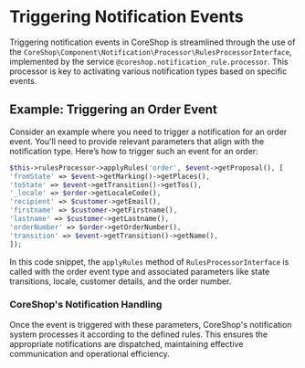 # Triggering Notification Events

Triggering notification events in CoreShop is streamlined through the use of
the `CoreShop\Component\Notification\Processor\RulesProcessorInterface`, implemented by the
service `@coreshop.notification_rule.processor`. This processor is key to activating various notification types based on
specific events.

## Example: Triggering an Order Event

Consider an example where you need to trigger a notification for an order event. You'll need to provide relevant
parameters that align with the notification type. Here’s how to trigger such an event for an order:

```php
$this->rulesProcessor->applyRules('order', $event->getProposal(), [
'fromState' => $event->getMarking()->getPlaces(),
'toState' => $event->getTransition()->getTos(),
'_locale' => $order->getLocaleCode(),
'recipient' => $customer->getEmail(),
'firstname' => $customer->getFirstname(),
'lastname' => $customer->getLastname(),
'orderNumber' => $order->getOrderNumber(),
'transition' => $event->getTransition()->getName(),
]);
```

In this code snippet, the `applyRules` method of `RulesProcessorInterface` is called with the order event type and
associated parameters like state transitions, locale, customer details, and the order number.

### CoreShop's Notification Handling

Once the event is triggered with these parameters, CoreShop's notification system processes it according to the defined
rules. This ensures the appropriate notifications are dispatched, maintaining effective communication and operational
efficiency.
